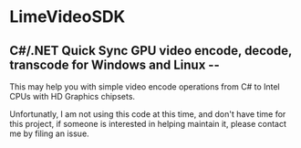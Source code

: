 # LimeVideoSDK
## C#/.NET Quick Sync GPU video encode, decode, transcode for Windows and Linux -- 


This may help you with simple video encode operations from C# to Intel CPUs with HD Graphics chipsets.

Unfortunatly, I am not using this code at this time, and don't have time for this project, if someone is interested in helping maintain it, please contact me by filing an issue.
